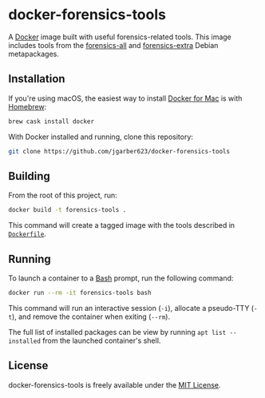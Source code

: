 # docker-forensics-tools

A [Docker](https://www.docker.com) image built with useful forensics-related tools. This image includes tools from the [forensics-all](https://packages.debian.org/unstable/forensics-all) and [forensics-extra](https://packages.debian.org/unstable/forensics-extra) Debian metapackages.

## Installation

If you're using macOS, the easiest way to install [Docker for Mac](https://www.docker.com/docker-mac) is with [Homebrew](https://brew.sh):

```sh
brew cask install docker
```

With Docker installed and running, clone this repository:

```sh
git clone https://github.com/jgarber623/docker-forensics-tools
```

## Building

From the root of this project, run:

```sh
docker build -t forensics-tools .
```

This command will create a tagged image with the tools described in [`Dockerfile`](https://github.com/jgarber623/docker-forensics-tools/blob/master/Dockerfile).

## Running

To launch a container to a [Bash](https://www.gnu.org/software/bash/) prompt, run the following command:

```sh
docker run --rm -it forensics-tools bash
```

This command will run an interactive session (`-i`), allocate a pseudo-TTY (`-t`), and remove the container when exiting (`--rm`).

The full list of installed packages can be view by running `apt list --installed` from the launched container's shell.

## License

docker-forensics-tools is freely available under the [MIT License](http://opensource.org/licenses/MIT).
